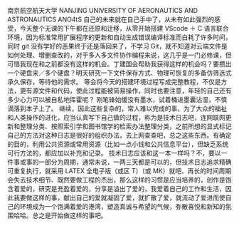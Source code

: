南京航空航天大学
NANJING UNIVERSITY OF AERONAUTICS AND ASTRONAUTICS
ANO4tS 自己的未来就在自己手中了，从未有如此强烈的感受，今天整个无课的下午都在还原和迁移，从零开始搭建 VScode ＋ C 语言联合环境，因为标准常用扩展程序的更新和自动生成错误编译标准而白耗了许多时间，同时 git 没有学好的恶果终于还是落回来了，不学习 Git，就不知道对云端文件是如何处理、增删查改的，对于多人多文件协作编程来说，这几乎是一门必修课，但可惜我现在和之前都没有这样的机会。丁建国会帮助我获得这样的机会吗？要攒出一个硬盘来／多个硬盘？明天研究一下文件保存方式、物理可恢复的多备仿筛选式承久保存，等待他的需求。
等会将今天的搭建环境过程写成完整教程，不仅是方法，更有源文件和代码，使此过程能被简易操作，同时也要注意，年轻的自己还有多少心力可以被自私地挥霍呢？
刚笔锋始缓没有墨水，试着桶进墨囊沾湿，不慎滴落到本子上了。
继续，因此这些复杂的，常人难以完成的事，为了大众的福祉和人类操作的进化，应当认真写下自己做的过程，称为是技术日志吧，连网联网更新和整理分类、按照索引学和图书馆学的检索办法整理分类，之前所想的显式标记自己的方法对这种日志是很好的组织办法，去上网查查吧，总之这些东西。有确定的目的，利用公共资源或常用资源（比如一点小钱和公共信息平台），但缺乏系统可行方法的，都应加以补充和记录。
技术日志应该和这一本一样吗？不，要以一件事或事的一部分为周期，通常未说，一两三天都是可以的，但技术日志追求精确可重复执行，就采用 LATEX 全电子版（或区 T）（或 MK）就吧、再长的时间周期会失去技术细节、既然要做工程的杰出，那么这样的习惯是应当培养的，创作是饱含着爱的，研究是充盈着爱的，分享是溢出了爱的，我爱着自己的工作和生活，因此我要做这样的事，献出自己的爱就凝固了爱，就扩散了爱，就流动了爱进而使自己的环境成为一个饱满着爱的港湾，塑造真诚与希望的气候，弥散喜悦和新知的氛围哈哈。总之是开始做这样的事吧。

